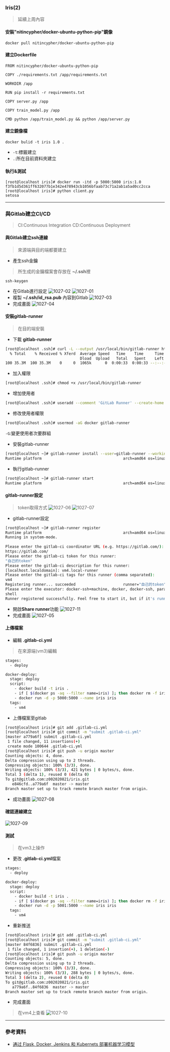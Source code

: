 ### Iris(2)
>延續上周內容
#### 安裝"nitincypher/docker-ubuntu-python-pip"鏡像
```
docker pull nitincypher/docker-ubuntu-python-pip
```
#### 建立Dockerfile
```
FROM nitincypher/docker-ubuntu-python-pip

COPY ./requirements.txt /app/requirements.txt

WORKDIR /app

RUN pip install -r requirements.txt

COPY server.py /app

COPY train_model.py /app

CMD python /app/train_model.py && python /app/server.py

```
#### 建立鏡像檔
```
docker bulid -t iris 1.0 .
```
* `-t`:標籤建立
* `.`:所在目前資料夾建立
#### 執行&測試
```
[root@localhost iris]# docker run -itd -p 5000:5000 iris:1.0
f3fb1d5d361ff632077b1e342e478943cb1056bfaab73c71a2ab1a5ad0cc2cca
[root@localhost iris]# python client.py 
setosa
```
---
### 與Gitlab建立CI/CD
> CI:Continuous Integration
> CD:Continuous Deployment
#### 與Gitlab建立ssh連線
>來源端與目的端都要建立
* 產生ssh金鑰
> 所生成的金鑰檔案會存放在 **~/.ssh**裡
```
ssh-keygen
```
* 在Gitlab進行設定
![1027-02](./20201027/1027-02.png)
![1027-01](./20201027/1027-01.png)
* 複製 **~/.ssh/id_rsa.pub** 內容到Gitlab
![1027-03](./20201027/1027-03.png)
* 完成畫面
![1027-04](./20201027/1027-04.png)

#### 安裝gitlab-runner
>在目的端安裝
* 下載 **gitlab-runner**
```sh
[root@localhost .ssh]# curl -L --output /usr/local/bin/gitlab-runner https://gitlab-runner-downloads.s3.amazonaws.com/latest/binaries/gitlab-runner-linux-amd64
  % Total    % Received % Xferd  Average Speed   Time    Time     Time  Current
                                 Dload  Upload   Total   Spent    Left  Speed
100 35.3M  100 35.3M    0     0  1065k      0  0:00:33  0:00:33 --:--:-- 1375k

```
* 加入權限
```sh
[root@localhost .ssh]# chmod +x /usr/local/bin/gitlab-runner
```
* 增加使用者
```sh
[root@localhost .ssh]# useradd --comment 'GitLab Runner' --create-home gitlab-runner --shell /bin/bash
```
* 修改使用者權限
```sh
[root@localhost .ssh]# usermod -aG docker gitlab-runner
```
`-G`:變更使用者次要群組
* 安裝gitlab-runner
```sh
[root@localhost ~]# gitlab-runner install --user=gitlab-runner --working-directory=/home/gitlab-runner
Runtime platform                                    arch=amd64 os=linux pid=4944 revision=ece86343 version=13.5.0
```
* 執行gitlab-runner
```sh
[root@localhost ~]# gitlab-runner start
Runtime platform                                    arch=amd64 os=linux pid=5000 revision=ece86343 version=13.5.0
```
#### gitlab-runner設定
> token取得方式
    ![1027-06](./20201027/1027-06.png)
    ![1027-07](./20201027/1027-07.png)
* gitlab-runner設定
```sh
[root@localhost ~]# gitlab-runner register
Runtime platform                                    arch=amd64 os=linux pid=5447 revision=ece86343 version=13.5.0
Running in system-mode.                            
                                                   
Please enter the gitlab-ci coordinator URL (e.g. https://gitlab.com/):
https://gitlab.com/
Please enter the gitlab-ci token for this runner:
"自己的token"
Please enter the gitlab-ci description for this runner:
[localhost.localdomain]: vm4.local-runner
Please enter the gitlab-ci tags for this runner (comma separated):
vm4
Registering runner... succeeded                     runner="自己的token"
Please enter the executor: docker-ssh+machine, docker, docker-ssh, parallels, virtualbox, kubernetes, custom, shell, ssh, docker+machine:
shell
Runner registered successfully. Feel free to start it, but if it's running already the config should be automatically reloaded! 

```
* 開啟**Share runner**功能
![1027-11](./20201027/1027-11.png)
* 完成畫面
![1027-05](./20201027/1027-05.png)

#### 上傳檔案
* 編輯 **.gitlab-ci.yml**
> 在來源端(vm3)編輯
```sh
stages:
  - deploy

docker-deploy:
  stage: deploy
  script:
    - docker build -t iris .
    - if [ $(docker ps -aq --filter name=iris) ]; then docker rm -f iris; fi
    - docker run -d -p 5000:5000 --name iris iris
  tags:
    - vm4
```
* 上傳檔案至gitlab
```sh
[root@localhost iris]# git add .gitlab-ci.yml
[root@localhost iris]# git commit -m "submit .gitlab-ci.yml"
[master a779a6f] submit .gitlab-ci.yml
 1 file changed, 11 insertions(+)
 create mode 100644 .gitlab-ci.yml
[root@localhost iris]# git push -u origin master
Counting objects: 4, done.
Delta compression using up to 2 threads.
Compressing objects: 100% (3/3), done.
Writing objects: 100% (3/3), 421 bytes | 0 bytes/s, done.
Total 3 (delta 1), reused 0 (delta 0)
To git@gitlab.com:z002020821/iris.git
   e846cfd..a779a6f  master -> master
Branch master set up to track remote branch master from origin.
```
* 成功畫面
![1027-08](./20201027/1027-08.png)
#### 確認連線建立
![1027-09](./20201027/1027-09.png)
#### 測試
>在vm3上操作
* 更改 **.gitlab-ci.yml**檔案
```sh
stages:
  - deploy

docker-deploy:
  stage: deploy
  script:
    - docker build -t iris .
    - if [ $(docker ps -aq --filter name=iris) ]; then docker rm -f iris; fi
    - docker run -d -p 5001:5000 --name iris iris
  tags:
    - vm4
```
* 重新推送
```sh
[root@localhost iris]# git add .gitlab-ci.yml
[root@localhost iris]# git commit -m "submit .gitlab-ci.yml"
[master 84f6836] submit .gitlab-ci.yml
 1 file changed, 1 insertion(+), 1 deletion(-)
[root@localhost iris]# git push -u origin master
Counting objects: 5, done.
Delta compression using up to 2 threads.
Compressing objects: 100% (3/3), done.
Writing objects: 100% (3/3), 288 bytes | 0 bytes/s, done.
Total 3 (delta 2), reused 0 (delta 0)
To git@gitlab.com:z002020821/iris.git
   a779a6f..84f6836  master -> master
Branch master set up to track remote branch master from origin.
```
* 完成畫面
> 在vm4上查看 
![1027-10](./20201027/1027-10.png)
---
### 參考資料
* [通过 Flask, Docker, Jenkins 和 Kubernets 部署机器学习模型](http://wulc.me/2019/04/19/%E9%80%9A%E8%BF%87%20Flask,%20Docker,%20Jenkins%20%E5%92%8C%20Kubernets%20%E9%83%A8%E7%BD%B2%E6%9C%BA%E5%99%A8%E5%AD%A6%E4%B9%A0%E6%A8%A1%E5%9E%8B/)
